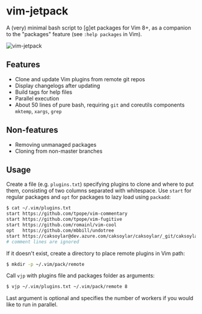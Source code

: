 # vim-jetpack
A (very) minimal bash script to [g]et packages for Vim 8+, as a companion to the "packages" feature (see `:help packages` in Vim).

![vim-jetpack](https://caksoylar.github.io/vjp/vjp.png)

## Features
* Clone and update Vim plugins from remote git repos
* Display changelogs after updating
* Build tags for help files
* Parallel execution
* About 50 lines of pure bash, requiring `git` and coreutils components `mktemp`, `xargs`, `grep`
  
## Non-features
* Removing unmanaged packages
* Cloning from non-master branches 

## Usage
Create a file (e.g. `plugins.txt`) specifying plugins to clone and where to put them, consisting of two columns separated with whitespace. Use `start` for regular packages and `opt` for packages to lazy load using `packadd`:
```bash
$ cat ~/.vim/plugins.txt
start https://github.com/tpope/vim-commentary
start https://github.com/tpope/vim-fugitive
start https://github.com/romainl/vim-cool
opt   https://github.com/mbbill/undotree
start https://caksoylar@dev.azure.com/caksoylar/caksoylar/_git/caksoylar
# comment lines are ignored
```

If it doesn't exist, create a directory to place remote plugins in Vim path:
```bash
$ mkdir -p ~/.vim/pack/remote
```

Call `vjp` with plugins file and packages folder as arguments:
```bash
$ vjp ~/.vim/plugins.txt ~/.vim/pack/remote 8
```
Last argument is optional and specifies the number of workers if you would like to run in parallel.
